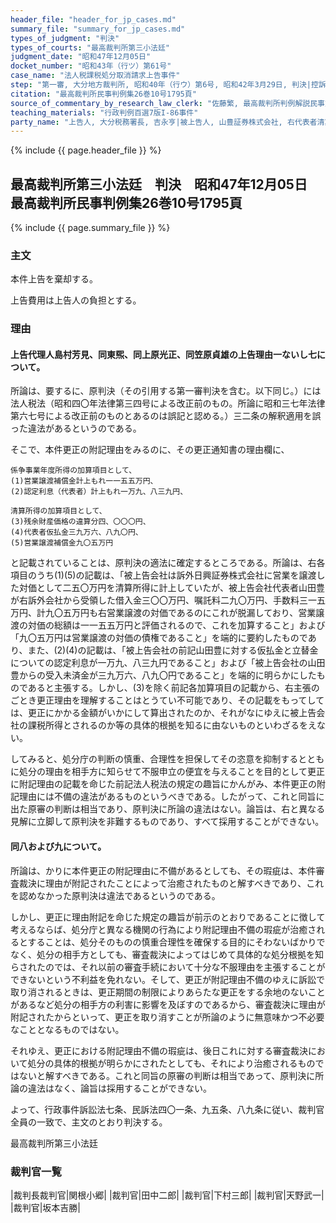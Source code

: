 ```yaml
---
header_file: "header_for_jp_cases.md"
summary_file: "summary_for_jp_cases.md"
types_of_judgment: "判決"
types_of_courts: "最高裁判所第三小法廷"
judgment_date: "昭和47年12月05日"
docket_number: "昭和43年（行ツ）第61号"
case_name: "法人税課税処分取消請求上告事件"
step: "第一審, 大分地方裁判所, 昭和40年（行ウ）第6号, 昭和42年3月29日, 判決|控訴審, 福岡高等裁判所, 昭和42年（行コ）第6号, 昭和43年2月28日, 判決"
citation: "最高裁判所民事判例集26巻10号1795頁"
source_of_commentary_by_research_law_clerk: "佐藤繁, 最高裁判所判例解説民事篇昭和47年度370頁"
teaching_materials: "行政判例百選7版I-86事件"
party_name: "上告人, 大分税務署長, 吉永亨|被上告人, 山豊証券株式会社, 右代表者清算人, 山田豊"
---
```


{% include {{ page.header_file }}  %}

## 最高裁判所第三小法廷　判決　昭和47年12月05日　最高裁判所民事判例集26巻10号1795頁

{% include {{ page.summary_file }}  %}










### 主文



本件上告を棄却する。

上告費用は上告人の負担とする。





### 理由



#### 上告代理人島村芳見、同東煕、同上原光正、同笠原貞雄の上告理由一ないし七について。



所論は、要するに、原判決（その引用する第一審判決を含む。以下同じ。）には法人税法（昭和四〇年法律第三四号による改正前のもの。所論に昭和三七年法律第六七号による改正前のものとあるのは誤記と認める。）三二条の解釈適用を誤った違法があるというのである。

そこで、本件更正の附記理由をみるのに、その更正通知書の理由欄に、

	係争事業年度所得の加算項目として、
	(1)営業譲渡補償金計上もれ一一五五万円、
	(2)認定利息（代表者）計上もれ一万九、八三九円、
	
	清算所得の加算項目として、
	(3)残余財産価格の違算分四、〇〇〇円、
	(4)代表者仮払金三九万六、八九〇円、
	(5)営業譲渡補償金九〇五万円

と記載されていることは、原判決の適法に確定するところである。所論は、右各項目のうち(1)(5)の記載は、「被上告会社は訴外日興証券株式会社に営業を譲渡した対価として二五〇万円を清算所得に計上していたが、被上告会社代表者山田豊が右訴外会社から受領した借入金三〇〇万円、嘱託料二九〇万円、手数料三一五万円、計九〇五万円も右営業譲渡の対価であるのにこれが脱漏しており、営業譲渡の対価の総額は一一五五万円と評価されるので、これを加算すること」および「九〇五万円は営業譲渡の対価の債権であること」を端的に要約したものであり、また、(2)(4)の記載は、「被上告会社の前記山田豊に対する仮払金と立替金についての認定利息が一万九、八三九円であること」および「被上告会社の山田豊からの受入未済金が三九万六、八九〇円であること」を端的に明らかにしたものであると主張する。しかし、(3)を除く前記各加算項目の記載から、右主張のごとき更正理由を理解することはとうてい不可能であり、その記載をもってしては、更正にかかる金額がいかにして算出されたのか、それがなにゆえに被上告会社の課税所得とされるのか等の具体的根拠を知るに由ないものといわざるをえない。

してみると、処分庁の判断の慎重、合理性を担保してその恣意を抑制するとともに処分の理由を相手方に知らせて不服申立の便宜を与えることを目的として更正に附記理由の記載を命じた前記法人税法の規定の趣旨にかんがみ、本件更正の附記理由には不備の違法があるものというべきである。したがって、これと同旨に出た原審の判断は相当であり、原判決に所論の違法はない。論旨は、右と異なる見解に立脚して原判決を非難するものであり、すべて採用することができない。

#### 同八および九について。

所論は、かりに本件更正の附記理由に不備があるとしても、その瑕疵は、本件審査裁決に理由が附記されたことによって治癒されたものと解すべきであり、これを認めなかった原判決は違法であるというのである。

しかし、更正に理由附記を命じた規定の趣旨が前示のとおりであることに徴して考えるならば、処分庁と異なる機関の行為により附記理由不備の瑕疵が治癒されるとすることは、処分そのものの慎重合理性を確保する目的にそわないばかりでなく、処分の相手方としても、審査裁決によってはじめて具体的な処分根拠を知らされたのでは、それ以前の審査手続において十分な不服理由を主張することができないという不利益を免れない。そして、更正が附記理由不備のゆえに訴訟で取り消されるときは、更正期間の制限によりあらたな更正をする余地のないことがあるなど処分の相手方の利害に影響を及ぼすのであるから、審査裁決に理由が附記されたからといって、更正を取り消すことが所論のように無意味かつ不必要なこととなるものではない。

それゆえ、更正における附記理由不備の瑕疵は、後日これに対する審査裁決において処分の具体的根拠が明らかにされたとしても、それにより治癒されるものではないと解すべきである。これと同旨の原審の判断は相当であって、原判決に所論の違法はなく、論旨は採用することができない。

よって、行政事件訴訟法七条、民訴法四〇一条、九五条、八九条に従い、裁判官全員の一致で、主文のとおり判決する。

最高裁判所第三小法廷

### 裁判官一覧

|裁判長裁判官|関根小郷|
|裁判官|田中二郎|
|裁判官|下村三郎|
|裁判官|天野武一|
|裁判官|坂本吉勝|

